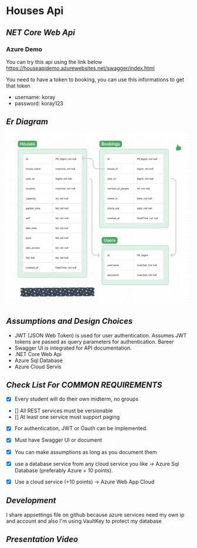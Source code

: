 # Houses Api 
## _NET Core Web Api_
### Azure Demo
You can try this api using the link below
https://houseapidemo.azurewebsites.net/swagger/index.html

You need to have a token to booking, you can use this informations to get that token
- username: koray
- password: koray123

## _Er Diagram_
![Er diagram](./gitImages/ssERdiagram.png)


## _Assumptions and Design Choices_
- JWT (JSON Web Token) is used for user authentication. Assumes JWT tokens are passed as query parameters for authentication. Bareer
- Swagger UI is integrated for API documentation.
- .NET Core Web Api
- Azure Sql Database
- Azure Cloud Servis 
## _Check List For COMMON REQUIREMENTS_
- [x] Every student will do their own midterm, no groups
- [] All REST services must be versionable
- [] At least one service must support paging
- [x] For authentication, JWT or Oauth can be implemented. 
- [x] Must have Swagger UI or document
- [x] You can make assumptions as long as you document them
- [x] use a database service from any cloud service you like -> Azure Sql Database
(preferably Azure + 10 points).
- [x] Use a cloud service (+10 points) -> Azure Web App Cloud


## _Development_
I share appsettings file on github because azure services need my own ip and account and also I'm using VaultKey to protect my database


## _Presentation Video_
